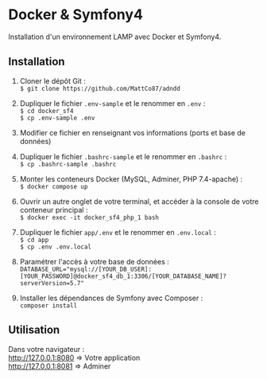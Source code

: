# Docker & Symfony4  
Installation d'un environnement LAMP avec Docker et Symfony4.  

## Installation  

1. Cloner le dépôt Git :  
`$ git clone https://github.com/MattCo87/adndd`  

2. Dupliquer le fichier `.env-sample` et le renommer en `.env` :  
`$ cd docker_sf4`  
`$ cp .env-sample .env`  

3. Modifier ce fichier en renseignant vos informations (ports et base de données)

4. Dupliquer le fichier `.bashrc-sample` et le renommer en `.bashrc` :  
`$ cp .bashrc-sample .bashrc`  

5. Monter les conteneurs Docker (MySQL, Adminer, PHP 7.4-apache) :  
`$ docker compose up`  

6. Ouvrir un autre onglet de votre terminal, et accéder à la console de votre conteneur principal :  
`$ docker exec -it docker_sf4_php_1 bash`  

7. Dupliquer le fichier `app/.env` et le renommer en `.env.local` :  
`$ cd app`  
`$ cp .env .env.local`  

8. Paramétrer l'accès à votre base de données :  
`DATABASE_URL="mysql://[YOUR_DB_USER]:[YOUR_PASSWORD]@docker_sf4_db_1:3306/[YOUR_DATABASE_NAME]?serverVersion=5.7"`  

9. Installer les dépendances de Symfony avec Composer :  
`composer install`  

## Utilisation  
Dans votre navigateur :  
    http://127.0.0.1:8080 => Votre application  
    http://127.0.0.1:8081 => Adminer